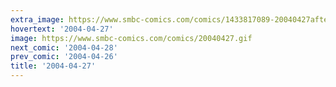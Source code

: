 ```yaml
---
extra_image: https://www.smbc-comics.com/comics/1433817089-20040427after.png
hovertext: '2004-04-27'
image: https://www.smbc-comics.com/comics/20040427.gif
next_comic: '2004-04-28'
prev_comic: '2004-04-26'
title: '2004-04-27'
---
```


